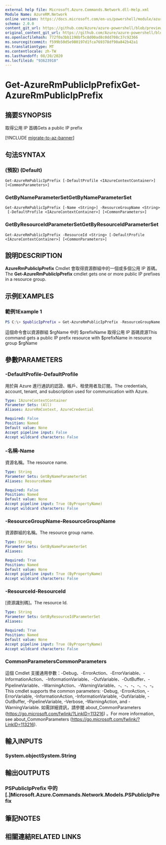 ```yaml
---
external help file: Microsoft.Azure.Commands.Network.dll-Help.xml
Module Name: AzureRM.Network
online version: https://docs.microsoft.com/en-us/powershell/module/azurerm.network/get-azurermpublicipprefix
schema: 2.0.0
content_git_url: https://github.com/Azure/azure-powershell/blob/preview/src/ResourceManager/Network/Commands.Network/help/Get-AzureRmPublicIpPrefix.md
original_content_git_url: https://github.com/Azure/azure-powershell/blob/preview/src/ResourceManager/Network/Commands.Network/help/Get-AzureRmPublicIpPrefix.md
ms.openlocfilehash: 772f0a3bb1198bf5c8d00ad8c0dd708c37c92366
ms.sourcegitcommit: f599b50d5e980197d1fca769378df90a842b42a1
ms.translationtype: MT
ms.contentlocale: zh-TW
ms.lasthandoff: 08/20/2020
ms.locfileid: "93623918"
---
```

# <span data-ttu-id="b765a-101">Get-AzureRmPublicIpPrefix</span><span class="sxs-lookup"><span data-stu-id="b765a-101">Get-AzureRmPublicIpPrefix</span></span>

## <span data-ttu-id="b765a-102">摘要</span><span class="sxs-lookup"><span data-stu-id="b765a-102">SYNOPSIS</span></span>
<span data-ttu-id="b765a-103">取得公用 IP 首碼</span><span class="sxs-lookup"><span data-stu-id="b765a-103">Gets a public IP prefix</span></span>

[!INCLUDE [migrate-to-az-banner](../../includes/migrate-to-az-banner.md)]

## <span data-ttu-id="b765a-104">句法</span><span class="sxs-lookup"><span data-stu-id="b765a-104">SYNTAX</span></span>

### <span data-ttu-id="b765a-105"> (預設) </span><span class="sxs-lookup"><span data-stu-id="b765a-105">(Default)</span></span>
```
Get-AzureRmPublicIpPrefix [-DefaultProfile <IAzureContextContainer>] [<CommonParameters>]
```

### <span data-ttu-id="b765a-106">GetByNameParameterSet</span><span class="sxs-lookup"><span data-stu-id="b765a-106">GetByNameParameterSet</span></span>
```
Get-AzureRmPublicIpPrefix [-Name <String>] -ResourceGroupName <String>
 [-DefaultProfile <IAzureContextContainer>] [<CommonParameters>]
```

### <span data-ttu-id="b765a-107">GetByResourceIdParameterSet</span><span class="sxs-lookup"><span data-stu-id="b765a-107">GetByResourceIdParameterSet</span></span>
```
Get-AzureRmPublicIpPrefix -ResourceId <String> [-DefaultProfile <IAzureContextContainer>] [<CommonParameters>]
```

## <span data-ttu-id="b765a-108">說明</span><span class="sxs-lookup"><span data-stu-id="b765a-108">DESCRIPTION</span></span>
<span data-ttu-id="b765a-109">**AzureRmPublicIpPrefix** Cmdlet 會取得資源群組中的一個或多個公用 IP 首碼。</span><span class="sxs-lookup"><span data-stu-id="b765a-109">The **Get-AzureRmPublicIpPrefix** cmdlet gets one or more public IP prefixes in a resource group.</span></span>

## <span data-ttu-id="b765a-110">示例</span><span class="sxs-lookup"><span data-stu-id="b765a-110">EXAMPLES</span></span>

### <span data-ttu-id="b765a-111">範例1</span><span class="sxs-lookup"><span data-stu-id="b765a-111">Example 1</span></span>
```powershell
PS C:\> $publicIpPrefix = Get-AzureRmPublicIpPrefix -ResourceGroupName $rgname -Name $prefixName
```

<span data-ttu-id="b765a-112">這個命令會以資源群組 $rgName 中的 $prefixName 取得公用 IP 首碼資源</span><span class="sxs-lookup"><span data-stu-id="b765a-112">This command gets a public IP prefix resource with $prefixName in resource group $rgName</span></span>

## <span data-ttu-id="b765a-113">參數</span><span class="sxs-lookup"><span data-stu-id="b765a-113">PARAMETERS</span></span>

### <span data-ttu-id="b765a-114">-DefaultProfile</span><span class="sxs-lookup"><span data-stu-id="b765a-114">-DefaultProfile</span></span>
<span data-ttu-id="b765a-115">用於與 Azure 進行通訊的認證、帳戶、租使用者及訂閱。</span><span class="sxs-lookup"><span data-stu-id="b765a-115">The credentials, account, tenant, and subscription used for communication with Azure.</span></span>

```yaml
Type: IAzureContextContainer
Parameter Sets: (All)
Aliases: AzureRmContext, AzureCredential

Required: False
Position: Named
Default value: None
Accept pipeline input: False
Accept wildcard characters: False
```

### <span data-ttu-id="b765a-116">-名稱</span><span class="sxs-lookup"><span data-stu-id="b765a-116">-Name</span></span>
<span data-ttu-id="b765a-117">資源名稱。</span><span class="sxs-lookup"><span data-stu-id="b765a-117">The resource name.</span></span>

```yaml
Type: String
Parameter Sets: GetByNameParameterSet
Aliases: ResourceName

Required: False
Position: Named
Default value: None
Accept pipeline input: True (ByPropertyName)
Accept wildcard characters: False
```

### <span data-ttu-id="b765a-118">-ResourceGroupName</span><span class="sxs-lookup"><span data-stu-id="b765a-118">-ResourceGroupName</span></span>
<span data-ttu-id="b765a-119">資源群組的名稱。</span><span class="sxs-lookup"><span data-stu-id="b765a-119">The resource group name.</span></span>

```yaml
Type: String
Parameter Sets: GetByNameParameterSet
Aliases:

Required: True
Position: Named
Default value: None
Accept pipeline input: True (ByPropertyName)
Accept wildcard characters: False
```

### <span data-ttu-id="b765a-120">-ResourceId</span><span class="sxs-lookup"><span data-stu-id="b765a-120">-ResourceId</span></span>
<span data-ttu-id="b765a-121">[資源識別碼]。</span><span class="sxs-lookup"><span data-stu-id="b765a-121">The resource Id.</span></span>

```yaml
Type: String
Parameter Sets: GetByResourceIdParameterSet
Aliases:

Required: True
Position: Named
Default value: None
Accept pipeline input: True (ByPropertyName)
Accept wildcard characters: False
```

### <span data-ttu-id="b765a-122">CommonParameters</span><span class="sxs-lookup"><span data-stu-id="b765a-122">CommonParameters</span></span>
<span data-ttu-id="b765a-123">這個 Cmdlet 支援通用參數：-Debug、-ErrorAction、-ErrorVariable、-InformationAction、-InformationVariable、-OutVariable、-OutBuffer、-PipelineVariable、-WarningAction、-WarningVariable、-、-、-、-、-、-。</span><span class="sxs-lookup"><span data-stu-id="b765a-123">This cmdlet supports the common parameters: -Debug, -ErrorAction, -ErrorVariable, -InformationAction, -InformationVariable, -OutVariable, -OutBuffer, -PipelineVariable, -Verbose, -WarningAction, and -WarningVariable.</span></span>
<span data-ttu-id="b765a-124">如需詳細資訊，請參閱 about_CommonParameters (https://go.microsoft.com/fwlink/?LinkID=113216) 。</span><span class="sxs-lookup"><span data-stu-id="b765a-124">For more information, see about_CommonParameters (https://go.microsoft.com/fwlink/?LinkID=113216).</span></span>

## <span data-ttu-id="b765a-125">輸入</span><span class="sxs-lookup"><span data-stu-id="b765a-125">INPUTS</span></span>

### <span data-ttu-id="b765a-126">System.object</span><span class="sxs-lookup"><span data-stu-id="b765a-126">System.String</span></span>


## <span data-ttu-id="b765a-127">輸出</span><span class="sxs-lookup"><span data-stu-id="b765a-127">OUTPUTS</span></span>

### <span data-ttu-id="b765a-128">PSPublicIpPrefix 中的 [.]</span><span class="sxs-lookup"><span data-stu-id="b765a-128">Microsoft.Azure.Commands.Network.Models.PSPublicIpPrefix</span></span>


## <span data-ttu-id="b765a-129">筆記</span><span class="sxs-lookup"><span data-stu-id="b765a-129">NOTES</span></span>

## <span data-ttu-id="b765a-130">相關連結</span><span class="sxs-lookup"><span data-stu-id="b765a-130">RELATED LINKS</span></span>
